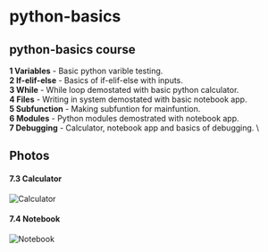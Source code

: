 # python-basics
## python-basics course

**1 Variables** - Basic python varible testing. \
**2 If-elif-else** - Basics of if-elif-else with inputs. \
**3 While** -  While loop demostated with basic python calculator. \
**4 Files** - Writing in system demostated with basic notebook app. \
**5 Subfunction** - Making subfuntion for mainfuntion. \
**6 Modules** - Python modules demostrated with notebook app. \
**7 Debugging** - Calculator, notebook app and basics of debugging. \


## Photos
#### 7.3 Calculator
![Calculator](../img/t7k3.png)
#### 7.4 Notebook
![Notebook](../img/t7k4.png)

